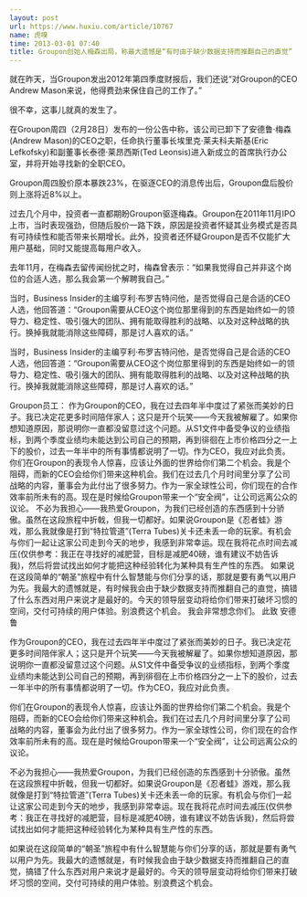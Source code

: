 ```yaml
---
layout: post
url: https://www.huxiu.com/article/10767
name: 虎嗅
time: 2013-03-01 07:40
title: Groupon创始人梅森出局，称最大遗憾是“有时由于缺少数据支持而推翻自己的直觉”
---
```

就在昨天，当Groupon发出2012年第四季度财报后，我们还说“对Groupon的CEO Andrew Mason来说，他得费劲来保住自己的工作了。”

很不幸，这事儿就真的发生了。

在Groupon周四（2月28日）发布的一份公告中称，该公司已卸下了安德鲁·梅森(Andrew Mason)的CEO之职，任命执行董事长埃里克·莱夫科夫斯基(Eric Lefkofsky)和副董事长泰德·莱昂西斯(Ted Leonsis)进入新成立的首席执行办公室，并将开始寻找新的全职CEO。

Groupon周四股价原本暴跌23%，在驱逐CEO的消息传出后，Groupon盘后股价则上涨将近8%以上。

过去几个月中，投资者一直都期盼Groupon驱逐梅森。Groupon在2011年11月IPO上市，当时表现强劲，但随后股价一路下跌，原因是投资者怀疑其业务模式是否具有可持续性和能否带来长期增长。此外，投资者还怀疑Groupon是否不仅能扩大用户基础，同时又能提高每用户收入。

去年11月，在梅森去留传闻纷扰之时，梅森曾表示：“如果我觉得自己并非这个岗位的合适人选，那么我会第一个解聘我自己。”

当时，Business Insider的主编亨利·布罗吉特问他，是否觉得自己是合适的CEO人选，他回答道：“Groupon需要从CEO这个岗位那里得到的东西是始终如一的领导力、稳定性、吸引强大的团队、拥有能取得胜利的战略、以及对这种战略的执行。换掉我就能消除这些障碍，那是讨人喜欢的话。”

当时，Business Insider的主编亨利·布罗吉特问他，是否觉得自己是合适的CEO人选，他回答道：“Groupon需要从CEO这个岗位那里得到的东西是始终如一的领导力、稳定性、吸引强大的团队、拥有能取得胜利的战略、以及对这种战略的执行。换掉我就能消除这些障碍，那是讨人喜欢的话。”

Groupon员工： 作为Groupon的CEO，我在过去四年半中度过了紧张而美妙的日子。我已决定花更多时间陪伴家人；这只是开个玩笑——今天我被解雇了。如果你想知道原因，那说明你一直都没留意过这个问题。从S1文件中备受争议的业绩指标，到两个季度业绩均未能达到公司自己的预期，再到徘徊在上市价格四分之一上下的股价，过去一年半中的所有事情都说明了一切。作为CEO，我应对此负责。 你们在Groupon的表现令人惊喜，应该让外面的世界给你们第二个机会。我是个阻碍，而新的CEO会给你们带来这种机会。我们在过去几个月时间里分享了公司战略的内容，董事会为此付出了很多努力。作为一家全球性公司，你们现在的合作效率前所未有的高。现在是时候给Groupon带来一个“安全阀”，让公司远离公众的议论。 不必为我担心——我热爱Groupon，为我们已经创造的东西感到十分骄傲。虽然在这段旅程中折戟，但我一切都好。如果说Groupon是《忍者蛙》游戏，那么我就像是打到“特拉管道”(Terra Tubes)关卡还未丢一命的玩家。有机会与你们一起让这家公司走到今天的地步，我感到非常幸运。现在我将花点时间去减压(仅供参考：我正在寻找好的减肥营，目标是减肥40磅，谁有建议不妨告诉我)，然后将尝试找出如何才能把这种经验转化为某种具有生产性的东西。 如果说在这段简单的“朝圣”旅程中有什么智慧能与你们分享的话，那就是要有勇气以用户为先。我最大的遗憾就是，有时候我会由于缺少数据支持而推翻自己的直觉，搞错了什么东西对用户来说才是最好的。今天的领导层变动将给你们带来打破坏习惯的空间，交付可持续的用户体验。别浪费这个机会。 我会非常想念你们。 此致 安德鲁

作为Groupon的CEO，我在过去四年半中度过了紧张而美妙的日子。我已决定花更多时间陪伴家人；这只是开个玩笑——今天我被解雇了。如果你想知道原因，那说明你一直都没留意过这个问题。从S1文件中备受争议的业绩指标，到两个季度业绩均未能达到公司自己的预期，再到徘徊在上市价格四分之一上下的股价，过去一年半中的所有事情都说明了一切。作为CEO，我应对此负责。

你们在Groupon的表现令人惊喜，应该让外面的世界给你们第二个机会。我是个阻碍，而新的CEO会给你们带来这种机会。我们在过去几个月时间里分享了公司战略的内容，董事会为此付出了很多努力。作为一家全球性公司，你们现在的合作效率前所未有的高。现在是时候给Groupon带来一个“安全阀”，让公司远离公众的议论。

不必为我担心——我热爱Groupon，为我们已经创造的东西感到十分骄傲。虽然在这段旅程中折戟，但我一切都好。如果说Groupon是《忍者蛙》游戏，那么我就像是打到“特拉管道”(Terra Tubes)关卡还未丢一命的玩家。有机会与你们一起让这家公司走到今天的地步，我感到非常幸运。现在我将花点时间去减压(仅供参考：我正在寻找好的减肥营，目标是减肥40磅，谁有建议不妨告诉我)，然后将尝试找出如何才能把这种经验转化为某种具有生产性的东西。

如果说在这段简单的“朝圣”旅程中有什么智慧能与你们分享的话，那就是要有勇气以用户为先。我最大的遗憾就是，有时候我会由于缺少数据支持而推翻自己的直觉，搞错了什么东西对用户来说才是最好的。今天的领导层变动将给你们带来打破坏习惯的空间，交付可持续的用户体验。别浪费这个机会。

